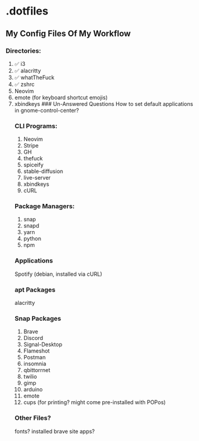 # .dotfiles

## My Config Files Of My Workflow

### Directories:
<ol>
<li> ✅ i3
<li> ✅ alacritty
<li> ✅ whatTheFuck
<li> ✅ zshrc
<li> Neovim
<li> emote (for keyboard shortcut emojis)
<li> xbindkeys
### Un-Answered Questions
How to set default applications in gnome-control-center?


### CLI Programs:
<ol>
<li>Neovim
<li>Stripe
<li>GH
<li>thefuck
<li>spiceify
<li>stable-diffusion
<li>live-server
<li>xbindkeys
<li>cURL
</ol>

### Package Managers:
<ol>
<li>snap
<li>snapd
<li>yarn
<li>python
<li>npm
</ol>

### Applications
Spotify (debian, installed via cURL)

### apt Packages
alacritty

### Snap Packages
<ol>
<li> Brave
<li> Discord
<li> Signal-Desktop
<li> Flameshot
<li> Postman
<li> insomnia
<li> qbittorrnet
<li> twilio
<li> gimp
<li> arduino
<li> emote
<li> cups (for printing? might come pre-installed with POPos)
</ol>

### Other Files?
fonts?
installed brave site apps?
